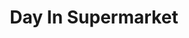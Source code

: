 ---
title: "Day In Supermarket"
url: /birmingham/day-in-supermarket-wrottesley-street/
shop: supermarket
---